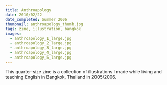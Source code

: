 ```yaml
---
title: Anthroapology
date: 2010/02/22
date_completed: Summer 2006
thumbnail: anthroapology_thumb.jpg
tags: zine, illustration, bangkok
images:
  - anthroapology_1_large.jpg
  - anthroapology_2_large.jpg
  - anthroapology_3_large.jpg
  - anthroapology_4_large.jpg
  - anthroapology_5_large.jpg
---
```


This quarter-size zine is a collection of illustrations I made while living and teaching English in Bangkok, Thailand in 2005/2006.
